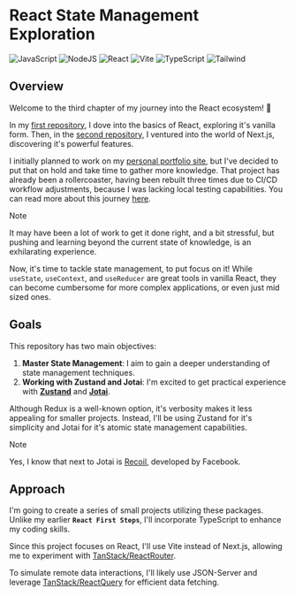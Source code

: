 # React State Management Exploration

![JavaScript](https://img.shields.io/badge/JavaScript-031321?style=for-the-badge&logo=javascript&logoColor=yellow)
![NodeJS](https://img.shields.io/badge/NodeJS-031321?style=for-the-badge&logo=node.js&logoColor=green)
![React](https://img.shields.io/badge/React-031321?style=for-the-badge&logo=react&logoColor=cyan)
![Vite](https://img.shields.io/badge/Vite-031321?style=for-the-badge&logo=vite&logoColor=yellow)
![TypeScript](https://img.shields.io/badge/TypeScript-031321?logo=typescript&logoColor=3178C6&style=for-the-badge)
![Tailwind](https://img.shields.io/badge/Tailwind-031321?logo=tailwindcss&logoColor=38B2AC&style=for-the-badge)

## **Overview**

Welcome to the third chapter of my journey into the React ecosystem! 🚀

In my [first repository](https://github.com/Neonsy/React-First-Steps), I dove into the basics of React, exploring it's vanilla form.
Then, in the [second repository](https://github.com/Neonsy/NextJS-Server-Steps), I ventured into the world of Next.js, discovering it's powerful features.

I initially planned to work on my [personal portfolio site](https://github.com/Neonsy/NextJS-Portfolio), but I've decided to put that on hold and take time to gather more knowledge.
That project has already been a rollercoaster, having been rebuilt three times due to CI/CD workflow adjustments, because I was lacking local testing capabilities.
You can read more about this journey [here](https://github.com/Neonsy/NextJS-Portfolio/pull/1).
> [!NOTE]
> It may have been a lot of work to get it done right, and a bit stressful, but pushing and learning beyond the current state of knowledge, is an exhilarating experience.

Now, it's time to tackle state management, to put focus on it!
While `useState`, `useContext`, and `useReducer` are great tools in vanilla React, they can become cumbersome for more complex applications, or even just mid sized ones.

## **Goals**

This repository has two main objectives:

1. **Master State Management**: I aim to gain a deeper understanding of state management techniques.
2. **Working with Zustand and Jotai**: I'm excited to get practical experience with **[Zustand](https://github.com/pmndrs/zustand)** and **[Jotai](https://github.com/pmndrs/jotai)**.

Although Redux is a well-known option, it's verbosity makes it less appealing for smaller projects.
Instead, I'll be using Zustand for it's simplicity and Jotai for it's atomic state management capabilities.

> [!NOTE]
> Yes, I know that next to Jotai is [Recoil](https://github.com/facebookexperimental/Recoil), developed by Facebook.

## **Approach**

I'm going to create a series of small projects utilizing these packages.
Unlike my earlier **`React First Steps`**, I'll incorporate TypeScript to enhance my coding skills.

Since this project focuses on React, I'll use Vite instead of Next.js, allowing me to experiment with [TanStack/ReactRouter](https://github.com/TanStack/router).

To simulate remote data interactions, I'll likely use JSON-Server and leverage [TanStack/ReactQuery](https://github.com/TanStack/query) for efficient data fetching.